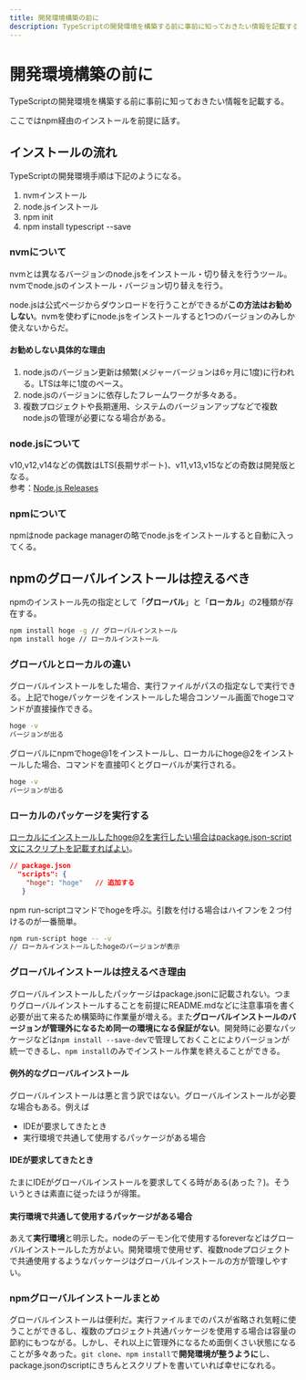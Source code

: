 ```yaml
---
title: 開発環境構築の前に
description: TypeScriptの開発環境を構築する前に事前に知っておきたい情報を記載する。後から開発環境の作り直しを無くすために必要。
---
```


# 開発環境構築の前に

TypeScriptの開発環境を構築する前に事前に知っておきたい情報を記載する。

ここではnpm経由のインストールを前提に話す。

<ClientOnly>
  <CallInFeedAdsense />
</ClientOnly>

## インストールの流れ

TypeScriptの開発環境手順は下記のようになる。

1. nvmインストール
2. node.jsインストール
3. npm init
4. npm install typescript --save

### nvmについて

nvmとは異なるバージョンのnode.jsをインストール・切り替えを行うツール。nvmでnode.jsのインストール・バージョン切り替えを行う。

node.jsは公式ページからダウンロードを行うことができるが**この方法はお勧めしない**。nvmを使わずにnode.jsをインストールすると1つのバージョンのみしか使えないからだ。

#### お勧めしない具体的な理由

1. node.jsのバージョン更新は頻繁(メジャーバージョンは6ヶ月に1度)に行われる。LTSは年に1度のペース。
2. node.jsのバージョンに依存したフレームワークが多々ある。
3. 複数プロジェクトや長期運用、システムのバージョンアップなどで複数node.jsの管理が必要になる場合がある。

### node.jsについて

v10,v12,v14などの偶数はLTS(長期サポート)、v11,v13,v15などの奇数は開発版となる。  
参考：[Node.js Releases](https://nodejs.org/en/about/releases/)

### npmについて

npmはnode package managerの略でnode.jsをインストールすると自動に入ってくる。

## npmのグローバルインストールは控えるべき

npmのインストール先の指定として「**グローバル**」と「**ローカル**」の2種類が存在する。

```bash
npm install hoge -g // グローバルインストール
npm install hoge // ローカルインストール
```

### グローバルとローカルの違い

グローバルインストールをした場合、実行ファイルがパスの指定なしで実行できる。上記でhogeパッケージをインストールした場合コンソール画面でhogeコマンドが直接操作できる。

```bash
hoge -v
バージョンが出る
```

グローバルにnpmでhoge@1をインストールし、ローカルにhoge@2をインストールした場合、コマンドを直接叩くとグローバルが実行される。

```bash
hoge -v
バージョンが出る
```

### ローカルのパッケージを実行する

ローカルにインストールしたhoge@2を実行したい場合はpackage.json-script文にスクリプトを記載すればよい。

```json
// package.json
  "scripts": {
    "hoge": "hoge"   // 追加する
   }
```

npm run-scriptコマンドでhogeを呼ぶ。引数を付ける場合はハイフンを２つ付けるのが一番簡単。

```bash
npm run-script hoge -- -v
// ローカルインストールしたhogeのバージョンが表示
```

### グローバルインストールは控えるべき理由

グローバルインストールしたパッケージはpackage.jsonに記載されない。つまりグローバルインストールすることを前提にREADME.mdなどに注意事項を書く必要が出て来るため構築時に作業量が増える。また**グローバルインストールのバージョンが管理外になるため同一の環境になる保証がない**。開発時に必要なパッケージなどは`npm install --save-dev`で管理しておくことによりバージョンが統一できるし、`npm install`のみでインストール作業を終えることができる。

#### 例外的なグローバルインストール

グローバルインストールは悪と言う訳ではない。グローバルインストールが必要な場合もある。例えば

* IDEが要求してきたとき
* 実行環境で共通して使用するパッケージがある場合

#### IDEが要求してきたとき

たまにIDEがグローバルインストールを要求してくる時がある(あった？)。そういうときは素直に従ったほうが得策。

#### 実行環境で共通して使用するパッケージがある場合

あえて**実行環境**と明示した。nodeのデーモン化で使用するforeverなどはグローバルインストールした方がよい。開発環境で使用せず、複数nodeプロジェクトで共通使用するようなパッケージはグローバルインストールの方が管理しやすい。

### npmグローバルインストールまとめ

グローバルインストールは便利だ。実行ファイルまでのパスが省略され気軽に使うことができるし、複数のプロジェクト共通パッケージを使用する場合は容量の節約にもつながる。しかし、それ以上に管理外になるため面倒くさい状態になることが多々あった。`git clone`、`npm install`で**開発環境が整うように**し、package.jsonのscriptにきちんとスクリプトを書いていれば幸せになれる。
